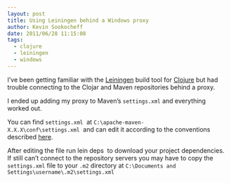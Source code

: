 ```yaml
---
layout: post
title: Using Leiningen behind a Windows proxy
author: Kevin Sookocheff
date: 2011/06/28 11:15:08
tags:
  - clojure
  - leiningen
  - windows
---
```


I’ve been getting familiar with the [Leiningen][1] build tool for [Clojure][2] but had trouble connecting to the Clojar and Maven repositories behind a proxy.

 [1]: https://github.com/technomancy/leiningen
 [2]: http://clojure.org/

I ended up adding my proxy to Maven’s `settings.xml` and everything worked out.

You can find `settings.xml`  at `C:\apache-maven-X.X.X\conf\settings.xml`  and can edit it according to the conventions described [here][3].

 [3]: http://maven.apache.org/guides/mini/guide-proxies.html

After editing the file run lein deps  to download your project dependencies. If still can’t connect to the repository servers you may have to copy the `settings.xml` file to your `.m2` directory at `C:\Documents and Settings\username\.m2\settings.xml`
